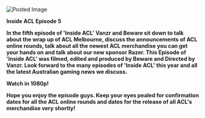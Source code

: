 ![Posted Image](http://img541.imageshack.us/img541/2683/insideacl.png)

 



**Inside ACL Episode 5**





**In the fifth episode of 'Inside ACL' Vanzr and Beware sit down to talk about the wrap up of ACL Melbourne, discuss the announcements of ACL online rounds, talk about all the newest ACL merchandise you can get your hands on and talk about our new sponsor Razer.  This Episode of 'Inside ACL' was filmed, edited and produced by Beware and Directed by Vanzr. Look forward to the many episodes of 'Inside ACL' this year and all the latest Australian gaming news we discuss.**








**Watch in 1080p!**





**Hope you enjoy the episode guys. Keep your eyes pealed for confirmation dates for all the ACL online rounds and dates for the release of all ACL's merchandise very shortly!**